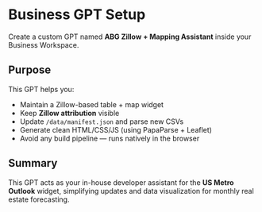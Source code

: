 # Business GPT Setup

Create a custom GPT named **ABG Zillow + Mapping Assistant** inside your Business Workspace.

## Purpose
This GPT helps you:
- Maintain a Zillow-based table + map widget
- Keep **Zillow attribution** visible
- Update `/data/manifest.json` and parse new CSVs
- Generate clean HTML/CSS/JS (using PapaParse + Leaflet)
- Avoid any build pipeline — runs natively in the browser

## Summary
This GPT acts as your in-house developer assistant for the **US Metro Outlook** widget, simplifying updates and data visualization for monthly real estate forecasting.
